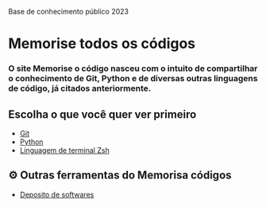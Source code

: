 Base de conhecimento público 2023
# Memorise todos os códigos
### O site Memorise o código nasceu com o intuito de compartilhar o conhecimento de Git, Python e de diversas outras linguagens de código, já citados anteriormente.

## Escolha o que você quer ver primeiro

- [Git](https://memorise-codigos.github.io/Git/)
- [Python](https://memorise-codigos.github.io/python/)
- [Linguagem de terminal Zsh](https://memorise-codigos.github.io/Linguagem-zsh/)


## ⚙ Outras ferramentas do Memorisa códigos
- [Deposito de softwares](https://memorise-codigos.github.io/Deposito-de-apps-incrives/)

